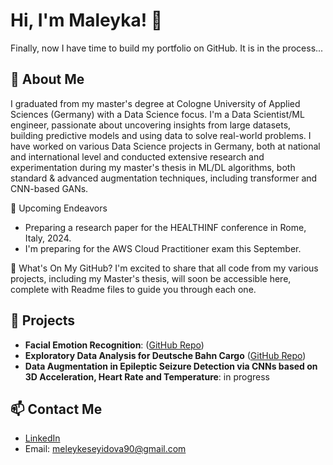 # Hi, I'm  Maleyka! 👋

Finally, now I have time to build my portfolio on GitHub. It is in the process...

## 🚀 About Me
I graduated from my master's degree at Cologne University of Applied Sciences (Germany) with a Data Science
focus. 
I'm a Data Scientist/ML engineer, passionate about uncovering insights from large datasets,
building predictive models and using data to solve real-world problems.
I have worked on various Data Science projects in Germany, both at national and international
level and conducted extensive research and experimentation during my master's thesis in ML/DL 
algorithms, both standard & advanced augmentation techniques,  including transformer and CNN-based GANs.

🔮 Upcoming Endeavors

- Preparing a research paper for the HEALTHINF conference in Rome, Italy, 2024.
- I'm preparing for the AWS Cloud Practitioner exam this September.

🔗 What's On My GitHub?
I'm excited to share that all code from my various projects, including my Master's thesis, will soon be accessible here,
complete with Readme files to guide you through each one.

## 🌱 Projects
- **Facial Emotion Recognition**: ([GitHub Repo](https://github.com/Maleyka-gh/Facial_Emotion_Recognition))
- **Exploratory Data Analysis for Deutsche Bahn Cargo** ([GitHub Repo](https://github.com/Maleyka-gh/DB_Regio_EDA))
- **Data Augmentation in Epileptic Seizure Detection via CNNs based on 3D Acceleration, Heart Rate and Temperature**: in progress

## 📫 Contact Me
- [LinkedIn](https://www.linkedin.com/in/maleyka-s-0b2363227)
- Email: meleykeseyidova90@gmail.com



